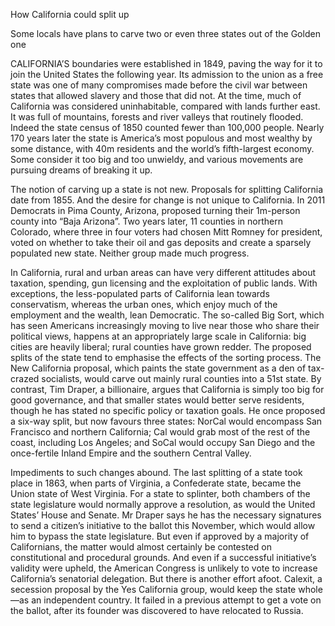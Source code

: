 How California could split up

Some locals have plans to carve two or even three states out of the Golden one

CALIFORNIA’S boundaries were established in 1849, paving the way for it to join the United States the following year. Its admission to the union as a free state was one of many compromises made before the civil war between states that allowed slavery and those that did not. At the time, much of California was considered uninhabitable, compared with lands further east. It was full of mountains, forests and river valleys that routinely flooded. Indeed the state census of 1850 counted fewer than 100,000 people. Nearly 170 years later the state is America’s most populous and most wealthy by some distance, with 40m residents and the world’s fifth-largest economy. Some consider it too big and too unwieldy, and various movements are pursuing dreams of breaking it up.

The notion of carving up a state is not new. Proposals for splitting California date from 1855. And the desire for change is not unique to California. In 2011 Democrats in Pima County, Arizona, proposed turning their 1m-person county into “Baja Arizona”. Two years later, 11 counties in northern Colorado, where three in four voters had chosen Mitt Romney for president, voted on whether to take their oil and gas deposits and create a sparsely populated new state. Neither group made much progress.

In California, rural and urban areas can have very different attitudes about taxation, spending, gun licensing and the exploitation of public lands. With exceptions, the less-populated parts of California lean towards conservatism, whereas the urban ones, which enjoy much of the employment and the wealth, lean Democratic. The so-called Big Sort, which has seen Americans increasingly moving to live near those who share their political views, happens at an appropriately large scale in California: big cities are heavily liberal; rural counties have grown redder. The proposed splits of the state tend to emphasise the effects of the sorting process. The New California proposal, which paints the state government as a den of tax-crazed socialists, would carve out mainly rural counties into a 51st state. By contrast, Tim Draper, a billionaire, argues that California is simply too big for good governance, and that smaller states would better serve residents, though he has stated no specific policy or taxation goals. He once proposed a six-way split, but now favours three states: NorCal would encompass San Francisco and northern California; Cal would grab most of the rest of the coast, including Los Angeles; and SoCal would occupy San Diego and the once-fertile Inland Empire and the southern Central Valley.

Impediments to such changes abound. The last splitting of a state took place in 1863, when parts of Virginia, a Confederate state, became the Union state of West Virginia. For a state to splinter, both chambers of the state legislature would normally approve a resolution, as would the United States’ House and Senate. Mr Draper says he has the necessary signatures to send a citizen’s initiative to the ballot this November, which would allow him to bypass the state legislature. But even if approved by a majority of Californians, the matter would almost certainly be contested on constitutional and procedural grounds. And even if a successful initiative’s validity were upheld, the American Congress is unlikely to vote to increase California’s senatorial delegation. But there is another effort afoot. Calexit, a secession proposal by the Yes California group, would keep the state whole—as an independent country. It failed in a previous attempt to get a vote on the ballot, after its founder was discovered to have relocated to Russia.